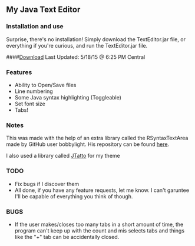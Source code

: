 ## My Java Text Editor

### Installation and use
Surprise, there's no installation! Simply download the TextEditor.jar file, or everything if you're curious, and run the TextEditor.jar file.

####[Download](https://mega.co.nz/#!fBwRVRAT!q2Zl7pxO2ZoAWJF3jbpY-9kT7RQzIIkqqfat54OYgq8)
Last Updated: 5/18/15 @ 6:25 PM Central

### Features
* Ability to Open/Save files
* Line numbering
* Some Java syntax highlighting (Toggleable)
* Set font size
* Tabs!

### Notes
This was made with the help of an extra library called the RSyntaxTextArea
made by GitHub user bobbylight.
His repository can be found [here](https://github.com/bobbylight/RSyntaxTextArea).

I also used a library called [JTatto](http://www.jtattoo.net/) for my theme

### TODO
* Fix bugs if I discover them
* All done, if you have any feature requests, let me know.  I can't garuntee I'll be capable of everything you think of though.

### BUGS
* If the user makes/closes too many tabs in a short amount of time, the program can't keep up with the count and mis selects tabs and things like the "+" tab can be accidentally closed.